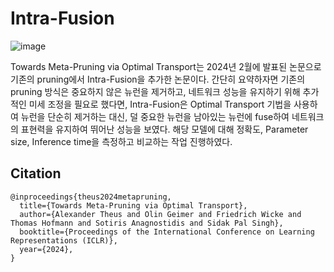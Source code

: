 # Intra-Fusion

![image](https://github.com/user-attachments/assets/a7ebb6ce-8aac-4692-b7ce-65fcbebe8c0e)

Towards Meta-Pruning via Optimal Transport는 2024년 2월에 발표된 논문으로 기존의 pruning에서 Intra-Fusion을 추가한 논문이다. 간단히 요약하자면 기존의 pruning 방식은 중요하지 않은 뉴런을 제거하고, 네트워크 성능을 유지하기 위해 추가적인 미세 조정을 필요로 했다면, Intra-Fusion은 Optimal Transport 기법을 사용하여 뉴런을 단순히 제거하는 대신, 덜 중요한 뉴런을 남아있는 뉴런에 fuse하여 네트워크의 표현력을 유지하여 뛰어난 성능을 보였다. 해당 모델에 대해 정확도, Parameter size, Inference time을 측정하고 비교하는 작업 진행하였다.

## Citation
```
@inproceedings{theus2024metapruning,
  title={Towards Meta-Pruning via Optimal Transport},
  author={Alexander Theus and Olin Geimer and Friedrich Wicke and Thomas Hofmann and Sotiris Anagnostidis and Sidak Pal Singh},
  booktitle={Proceedings of the International Conference on Learning Representations (ICLR)},
  year={2024},
}
```